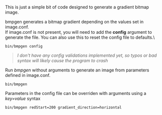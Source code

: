 This is just a simple bit of code designed to generate a gradient bitmap image.

bmpgen generates a bitmap gradient depending on the values set in image.conf.\
If image.conf is not present, you will need to add the **config** argument to generate the file. You can also use this to reset the config file to defaults.\
```
bin/bmpgen config
```
>*I don't have any config validations implemented yet, so typos or bad syntax will likely cause the program to crash*

Run *bmpgen* without arguments to generate an image from parameters defined in image.conf.
```
bin/bmpgen
```
Parameters in the config file can be overriden with arguments using a *key=value* syntax
```
bin/bmpgen redStart=200 gradient_direction=horizontal
```

